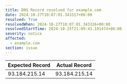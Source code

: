 ```yaml
---
title: DNS Record resolved for example.com
date: 2024-10-27T10:07:01.343317+00:00
resolved: True
resolvedWhen: 2024-10-27T10:07:01.343326+00:00
resolvedStartTime: 2024-10-25T21:09:43.191474+00:00
severity: notice
affected:
  - example.com
section: issue
---
```


| Expected Record  | Actual Record  |
|------------------|----------------|
| 93.184.215.14 | 93.184.215.14 |
